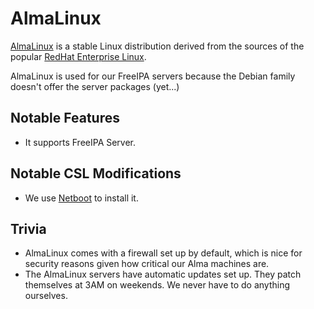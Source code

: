 # AlmaLinux

[AlmaLinux](https://almalinux.org) is a stable Linux distribution derived from the sources of the popular [RedHat Enterprise Linux](https://www.redhat.com/en/technologies/linux-platforms/enterprise-linux).

AlmaLinux is used for our FreeIPA servers because the Debian family doesn't offer the server packages (yet...)

## Notable Features

* It supports FreeIPA Server.

## Notable CSL Modifications

* We use [Netboot](../networking/netboot.md) to install it.

## Trivia

* AlmaLinux comes with a firewall set up by default, which is nice for security reasons given how critical our Alma machines are.&#x20;
* The AlmaLinux servers have automatic updates set up. They patch themselves at 3AM on weekends. We never have to do anything ourselves.
